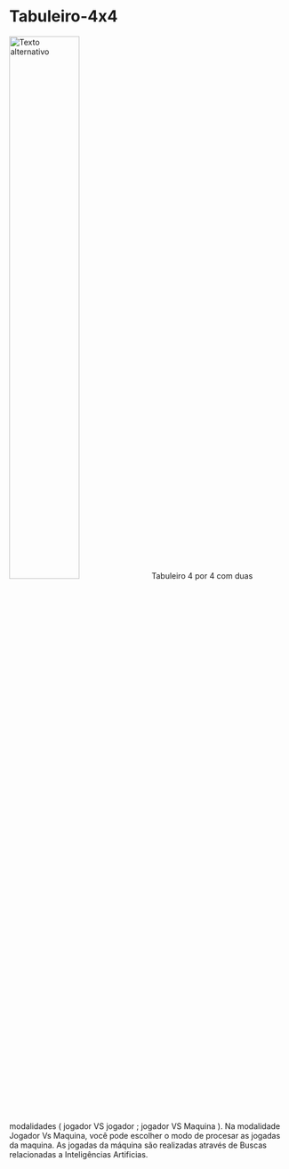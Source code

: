# Tabuleiro-4x4
<img src="https://p2.trrsf.com/image/fget/cf/774/0/images.terra.com/2023/05/26/mercado-de-softwares-de-ia-ure2o1792s86.jpg" alt="Texto alternativo" width="50%">
Tabuleiro 4 por 4 com duas modalidades ( jogador VS jogador ; jogador VS Maquina ). Na modalidade Jogador Vs Maquina, você pode escolher o modo de procesar as jogadas da maquina. As jogadas da máquina são realizadas através de Buscas relacionadas a Inteligências Artificias.
